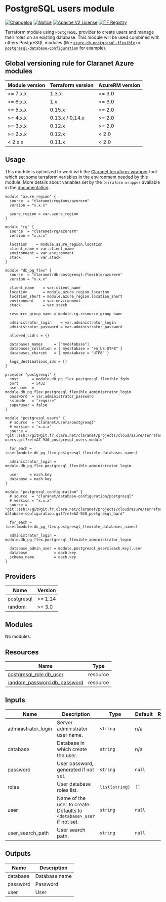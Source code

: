 # PostgreSQL users module
[![Changelog](https://img.shields.io/badge/changelog-release-green.svg)](CHANGELOG.md) [![Notice](https://img.shields.io/badge/notice-copyright-yellow.svg)](NOTICE) [![Apache V2 License](https://img.shields.io/badge/license-Apache%20V2-orange.svg)](LICENSE) [![TF Registry](https://img.shields.io/badge/terraform-registry-blue.svg)](https://registry.terraform.io/modules/claranet/users/postgresql/)

Terraform module using `PostgreSQL` provider to create users and manage their roles on an existing database.
This module will be used combined with others PostgreSQL modules (like [`azure-db-postgresql-flexible`](https://registry.terraform.io/modules/claranet/db-postgresql-flexible/azurerm/) or [`postgresql-database-configuration`](https://registry.terraform.io/modules/claranet/database-configuration/postgresql/) for example).


<!-- BEGIN_TF_DOCS -->
## Global versioning rule for Claranet Azure modules

| Module version | Terraform version | AzureRM version |
| -------------- | ----------------- | --------------- |
| >= 7.x.x       | 1.3.x             | >= 3.0          |
| >= 6.x.x       | 1.x               | >= 3.0          |
| >= 5.x.x       | 0.15.x            | >= 2.0          |
| >= 4.x.x       | 0.13.x / 0.14.x   | >= 2.0          |
| >= 3.x.x       | 0.12.x            | >= 2.0          |
| >= 2.x.x       | 0.12.x            | < 2.0           |
| <  2.x.x       | 0.11.x            | < 2.0           |

## Usage

This module is optimized to work with the [Claranet terraform-wrapper](https://github.com/claranet/terraform-wrapper) tool
which set some terraform variables in the environment needed by this module.
More details about variables set by the `terraform-wrapper` available in the [documentation](https://github.com/claranet/terraform-wrapper#environment).

```hcl
module "azure_region" {
  source  = "claranet/regions/azurerm"
  version = "x.x.x"

  azure_region = var.azure_region
}

module "rg" {
  source  = "claranet/rg/azurerm"
  version = "x.x.x"

  location    = module.azure_region.location
  client_name = var.client_name
  environment = var.environment
  stack       = var.stack
}

module "db_pg_flex" {
  source  = "claranet/db-postgresql-flexible/azurerm"
  version = "x.x.x"

  client_name    = var.client_name
  location       = module.azure_region.location
  location_short = module.azure_region.location_short
  environment    = var.environment
  stack          = var.stack

  resource_group_name = module.rg.resource_group_name

  administrator_login    = var.administrator_login
  administrator_password = var.administrator_password

  allowed_cidrs = {}

  databases_names     = ["mydatabase"]
  databases_collation = { mydatabase = "en_US.UTF8" }
  databases_charset   = { mydatabase = "UTF8" }

  logs_destinations_ids = []
}

provider "postgresql" {
  host      = module.db_pg_flex.postgresql_flexible_fqdn
  port      = 5432
  username  = module.db_pg_flex.postgresql_flexible_administrator_login
  password  = var.administrator_password
  sslmode   = "require"
  superuser = false
}

module "postgresql_users" {
  # source  = "claranet/users/postgresql"
  # version = "x.x.x"
  source = "git::ssh://git@git.fr.clara.net/claranet/projects/cloud/azure/terraform/postgresql-users.git?ref=AZ-930_postgresql_users_module"

  for_each = toset(module.db_pg_flex.postgresql_flexible_databases_names)

  administrator_login = module.db_pg_flex.postgresql_flexible_administrator_login

  user     = each.key
  database = each.key
}

module "postgresql_configuration" {
  # source  = "claranet/database-configuration/postgresql"
  # version = "x.x.x"
  source = "git::ssh://git@git.fr.clara.net/claranet/projects/cloud/azure/terraform/postgresql-database-configuration.git?ref=AZ-930_postgresql_hard"

  for_each = toset(module.db_pg_flex.postgresql_flexible_databases_names)

  administrator_login = module.db_pg_flex.postgresql_flexible_administrator_login

  database_admin_user = module.postgresql_users[each.key].user
  database            = each.key
  schema_name         = each.key
}
```

## Providers

| Name | Version |
|------|---------|
| postgresql | >= 1.14 |
| random | >= 3.0 |

## Modules

No modules.

## Resources

| Name | Type |
|------|------|
| [postgresql_role.db_user](https://registry.terraform.io/providers/cyrilgdn/postgresql/latest/docs/resources/role) | resource |
| [random_password.db_password](https://registry.terraform.io/providers/hashicorp/random/latest/docs/resources/password) | resource |

## Inputs

| Name | Description | Type | Default | Required |
|------|-------------|------|---------|:--------:|
| administrator\_login | Server administrator user name. | `string` | n/a | yes |
| database | Database in which create the user. | `string` | n/a | yes |
| password | User password, generated if not set. | `string` | `null` | no |
| roles | User database roles list. | `list(string)` | `[]` | no |
| user | Name of the user to create. Defaults to `<database>_user` if not set. | `string` | `null` | no |
| user\_search\_path | User search path. | `string` | `null` | no |

## Outputs

| Name | Description |
|------|-------------|
| database | Database name |
| password | Password |
| user | User |
<!-- END_TF_DOCS -->